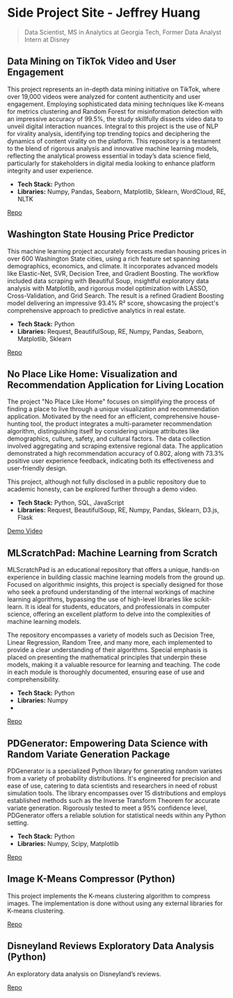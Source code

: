 # Side Project Site - Jeffrey Huang
> Data Scientist, MS in Analytics at Georgia Tech, Former Data Analyst Intern at Disney

## Data Mining on TikTok Video and User Engagement

This project represents an in-depth data mining initiative on TikTok, where over 19,000 videos were analyzed for content authenticity and user engagement. Employing sophisticated data mining techniques like K-means for metrics clustering and Random Forest for misinformation detection with an impressive accuracy of 99.5%, the study skillfully dissects video data to unveil digital interaction nuances. Integral to this project is the use of NLP for virality analysis, identifying top trending topics and deciphering the dynamics of content virality on the platform. This repository is a testament to the blend of rigorous analysis and innovative machine learning models, reflecting the analytical prowess essential in today’s data science field, particularly for stakeholders in digital media looking to enhance platform integrity and user experience.

- **Tech Stack:** Python
- **Libraries:** Numpy, Pandas, Seaborn, Matplotlib, Sklearn, WordCloud, RE, NLTK
  
[Repo](https://github.com/jhuang678/Tiktok_Video)

## Washington State Housing Price Predictor

This machine learning project accurately forecasts median housing prices in over 600 Washington State cities, using a rich feature set spanning demographics, economics, and climate. It incorporates advanced models like Elastic-Net, SVR, Decision Tree, and Gradient Boosting. The workflow included data scraping with Beautiful Soup, insightful exploratory data analysis with Matplotlib, and rigorous model optimization with LASSO, Cross-Validation, and Grid Search. The result is a refined Gradient Boosting model delivering an impressive 93.4% R² score, showcasing the project's comprehensive approach to predictive analytics in real estate.

- **Tech Stack:** Python
- **Libraries:** Request, BeautifulSoup, RE, Numpy, Pandas, Seaborn, Matplotlib, Sklearn

[Repo](https://github.com/jhuang678/WA_House_Price_Predictor)


## No Place Like Home: Visualization and Recommendation Application for Living Location

The project "No Place Like Home" focuses on simplifying the process of finding a place to live through a unique visualization and recommendation application. Motivated by the need for an efficient, comprehensive house-hunting tool, the product integrates a multi-parameter recommendation algorithm, distinguishing itself by considering unique attributes like demographics, culture, safety, and cultural factors. The data collection involved aggregating and scraping extensive regional data. The application demonstrated a high recommendation accuracy of 0.802, along with 73.3% positive user experience feedback, indicating both its effectiveness and user-friendly design.

This project, although not fully disclosed in a public repository due to academic honesty, can be explored further through a demo video.

- **Tech Stack:** Python, SQL, JavaScript
- **Libraries:** Request, BeautifulSoup, RE, Numpy, Pandas, Sklearn, D3.js, Flask

[Demo Video](https://youtu.be/haw5CFshLQc)

## MLScratchPad: Machine Learning from Scratch

MLScratchPad is an educational repository that offers a unique, hands-on experience in building classic machine learning models from the ground up. Focused on algorithmic insights, this project is specially designed for those who seek a profound understanding of the internal workings of machine learning algorithms, bypassing the use of high-level libraries like scikit-learn. It is ideal for students, educators, and professionals in computer science, offering an excellent platform to delve into the complexities of machine learning models.

The repository encompasses a variety of models such as Decision Tree, Linear Regression, Random Tree, and many more, each implemented to provide a clear understanding of their algorithms. Special emphasis is placed on presenting the mathematical principles that underpin these models, making it a valuable resource for learning and teaching. The code in each module is thoroughly documented, ensuring ease of use and comprehensibility.

- **Tech Stack:** Python
- **Libraries:** Numpy
- 
[Repo](https://github.com/jhuang678/MLScratchPad)


## PDGenerator: Empowering Data Science with Random Variate Generation Package

PDGenerator is a specialized Python library for generating random variates from a variety of probability distributions. It's engineered for precision and ease of use, catering to data scientists and researchers in need of robust simulation tools. The library encompasses over 15 distributions and employs established methods such as the Inverse Transform Theorem for accurate variate generation. Rigorously tested to meet a 95% confidence level, PDGenerator offers a reliable solution for statistical needs within any Python setting.

- **Tech Stack:** Python
- **Libraries:** Numpy, Scipy, Matplotlib
  
[Repo](https://github.com/jhuang678/Distribution_Generator)

## Image K-Means Compressor (Python)
This project implements the K-means clustering algorithm to compress images. The implementation is done without using any external libraries for K-means clustering.

[Repo](https://github.com/jhuang678/Image_Compression)

## Disneyland Reviews Exploratory Data Analysis (Python)
An exploratory data analysis on Disneyland’s reviews.

[Repo](https://github.com/jhuang678/Disneyland_Reviews_EDA)



